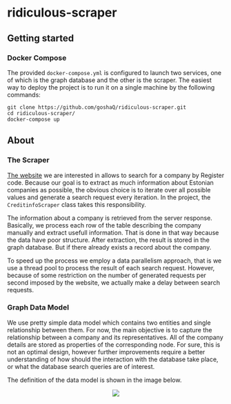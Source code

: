 # ridiculous-scraper

## Getting started

### Docker Compose
The provided `docker-compose.yml` is configured to launch two services, one of which is the graph database and the other is the scraper. The easiest way to deploy the project is to run it on a single machine by the following commands:

```
git clone https://github.com/goshaQ/ridiculous-scraper.git
cd ridiculous-scraper/
docker-compose up
```

## About

### The Scraper
[The website](https://www.e-krediidiinfo.ee/) we are interested in allows to search for a company by Register code. Because our goal is to extract as much information about Estonian companies as possible, the obvious choice is to iterate over all possible values and generate a search request every iteration. In the project, the `CreditinfoScraper` class takes this responsibility. 

The information about a company is retrieved from the server response. Basically, we process each row of the table describing the company manually and extract usefull information. That is done in that way because the data have poor structure. After extraction, the result is stored in the graph database. But if there already exists a record about the company.

To speed up the process we employ a data parallelism approach, that is we use a thread pool to process the result of each search request. However, because of some restriction on the number of generated requests per second imposed by the website, we actually make a delay between search requests.

### Graph Data Model
We use pretty simple data model which contains two entities and single relationship between them. For now, the main objective is to capture the relationship between a company and its representatives. All of the company details are stored as properties of the corresponding node. For sure, this is not an optimal design, however further improvements require a better understanding of how should the interaction with the database take place, or what the database search queries are of interest.

The definition of the data model is shown in the image below.

<p align="center">
  <img src="https://github.com/goshaQ/ridiculous-scraper/blob/master/assets/dm.png">
</p>
